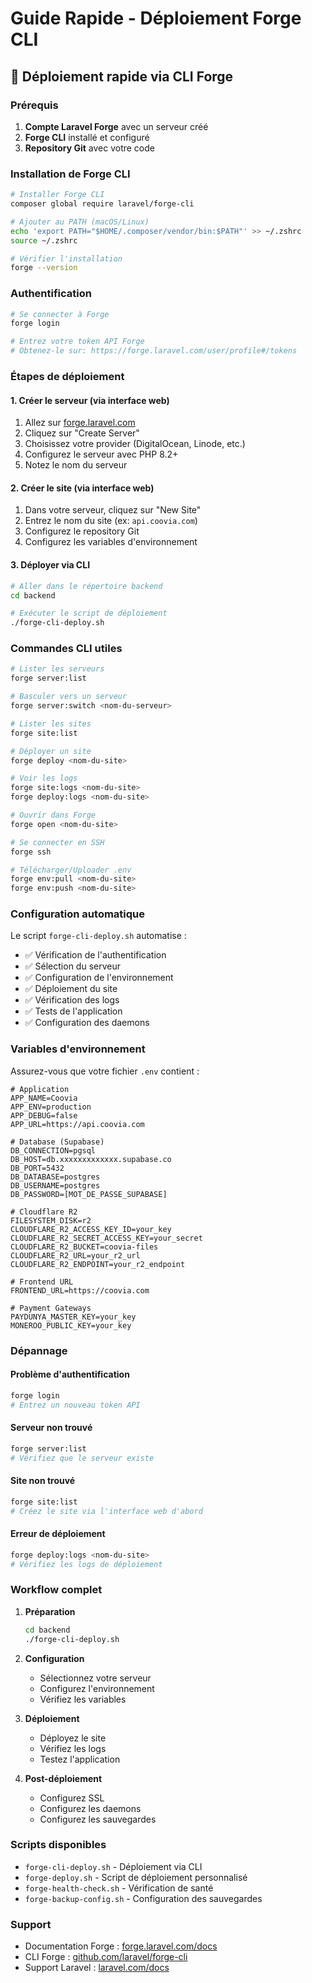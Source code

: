 # Guide Rapide - Déploiement Forge CLI

## 🚀 Déploiement rapide via CLI Forge

### Prérequis

1. **Compte Laravel Forge** avec un serveur créé
2. **Forge CLI** installé et configuré
3. **Repository Git** avec votre code

### Installation de Forge CLI

```bash
# Installer Forge CLI
composer global require laravel/forge-cli

# Ajouter au PATH (macOS/Linux)
echo 'export PATH="$HOME/.composer/vendor/bin:$PATH"' >> ~/.zshrc
source ~/.zshrc

# Vérifier l'installation
forge --version
```

### Authentification

```bash
# Se connecter à Forge
forge login

# Entrez votre token API Forge
# Obtenez-le sur: https://forge.laravel.com/user/profile#/tokens
```

### Étapes de déploiement

#### 1. Créer le serveur (via interface web)

1. Allez sur [forge.laravel.com](https://forge.laravel.com)
2. Cliquez sur "Create Server"
3. Choisissez votre provider (DigitalOcean, Linode, etc.)
4. Configurez le serveur avec PHP 8.2+
5. Notez le nom du serveur

#### 2. Créer le site (via interface web)

1. Dans votre serveur, cliquez sur "New Site"
2. Entrez le nom du site (ex: `api.coovia.com`)
3. Configurez le repository Git
4. Configurez les variables d'environnement

#### 3. Déployer via CLI

```bash
# Aller dans le répertoire backend
cd backend

# Exécuter le script de déploiement
./forge-cli-deploy.sh
```

### Commandes CLI utiles

```bash
# Lister les serveurs
forge server:list

# Basculer vers un serveur
forge server:switch <nom-du-serveur>

# Lister les sites
forge site:list

# Déployer un site
forge deploy <nom-du-site>

# Voir les logs
forge site:logs <nom-du-site>
forge deploy:logs <nom-du-site>

# Ouvrir dans Forge
forge open <nom-du-site>

# Se connecter en SSH
forge ssh

# Télécharger/Uploader .env
forge env:pull <nom-du-site>
forge env:push <nom-du-site>
```

### Configuration automatique

Le script `forge-cli-deploy.sh` automatise :

- ✅ Vérification de l'authentification
- ✅ Sélection du serveur
- ✅ Configuration de l'environnement
- ✅ Déploiement du site
- ✅ Vérification des logs
- ✅ Tests de l'application
- ✅ Configuration des daemons

### Variables d'environnement

Assurez-vous que votre fichier `.env` contient :

```env
# Application
APP_NAME=Coovia
APP_ENV=production
APP_DEBUG=false
APP_URL=https://api.coovia.com

# Database (Supabase)
DB_CONNECTION=pgsql
DB_HOST=db.xxxxxxxxxxxxx.supabase.co
DB_PORT=5432
DB_DATABASE=postgres
DB_USERNAME=postgres
DB_PASSWORD=[MOT_DE_PASSE_SUPABASE]

# Cloudflare R2
FILESYSTEM_DISK=r2
CLOUDFLARE_R2_ACCESS_KEY_ID=your_key
CLOUDFLARE_R2_SECRET_ACCESS_KEY=your_secret
CLOUDFLARE_R2_BUCKET=coovia-files
CLOUDFLARE_R2_URL=your_r2_url
CLOUDFLARE_R2_ENDPOINT=your_r2_endpoint

# Frontend URL
FRONTEND_URL=https://coovia.com

# Payment Gateways
PAYDUNYA_MASTER_KEY=your_key
MONEROO_PUBLIC_KEY=your_key
```

### Dépannage

#### Problème d'authentification
```bash
forge login
# Entrez un nouveau token API
```

#### Serveur non trouvé
```bash
forge server:list
# Vérifiez que le serveur existe
```

#### Site non trouvé
```bash
forge site:list
# Créez le site via l'interface web d'abord
```

#### Erreur de déploiement
```bash
forge deploy:logs <nom-du-site>
# Vérifiez les logs de déploiement
```

### Workflow complet

1. **Préparation**
   ```bash
   cd backend
   ./forge-cli-deploy.sh
   ```

2. **Configuration**
   - Sélectionnez votre serveur
   - Configurez l'environnement
   - Vérifiez les variables

3. **Déploiement**
   - Déployez le site
   - Vérifiez les logs
   - Testez l'application

4. **Post-déploiement**
   - Configurez SSL
   - Configurez les daemons
   - Configurez les sauvegardes

### Scripts disponibles

- `forge-cli-deploy.sh` - Déploiement via CLI
- `forge-deploy.sh` - Script de déploiement personnalisé
- `forge-health-check.sh` - Vérification de santé
- `forge-backup-config.sh` - Configuration des sauvegardes

### Support

- Documentation Forge : [forge.laravel.com/docs](https://forge.laravel.com/docs)
- CLI Forge : [github.com/laravel/forge-cli](https://github.com/laravel/forge-cli)
- Support Laravel : [laravel.com/docs](https://laravel.com/docs)
